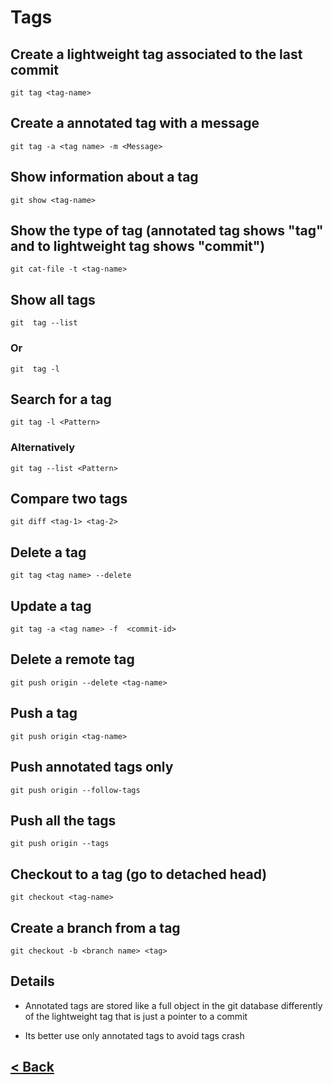 # Tags

## Create a lightweight tag associated to the last commit

    git tag <tag-name>

## Create a annotated tag with a message

    git tag -a <tag name> -m <Message>

## Show information about a tag

    git show <tag-name>

## Show the type of tag (annotated tag shows "tag" and to lightweight tag shows "commit")

    git cat-file -t <tag-name>

## Show all tags

    git  tag --list

### Or

    git  tag -l

## Search for a tag

    git tag -l <Pattern>

### Alternatively

    git tag --list <Pattern>

## Compare two tags

    git diff <tag-1> <tag-2>

## Delete a tag

    git tag <tag name> --delete

## Update a tag

    git tag -a <tag name> -f  <commit-id>

## Delete a remote tag

    git push origin --delete <tag-name>

## Push a tag

    git push origin <tag-name>

## Push annotated tags only

    git push origin --follow-tags

## Push all the tags

    git push origin --tags

## Checkout to a tag (go to detached head)

    git checkout <tag-name>

## Create a branch from a tag

    git checkout -b <branch name> <tag>

## Details

* Annotated tags are stored like a full object in the   git database
differently of the lightweight tag that is just a pointer to a commit

* Its better use only annotated tags to avoid tags crash

## [< Back](README.md)
